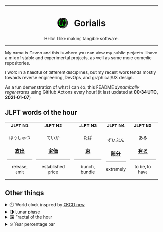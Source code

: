 ***

<h1 align="center">
<sub>
    <img src="readme/resources/avatar.png" height="36">
</sub>
&nbsp;
Gorialis
</h1>
<p align="center">
Hello! I like making tangible software.
</p>

***

My name is Devon and this is where you can view my public projects. I have a mix of stable and experimental projects, as well as some more comedic repositories.

I work in a handful of different disciplines, but my recent work tends mostly towards reverse engineering, DevOps, and graphical/UX design.

As a fun demonstration of what I can do, this README *dynamically regenerates* using GitHub Actions every hour! (it last updated at **00:34 UTC, 2021-01-07**)

<h2>JLPT words of the hour</h2>
<table>
    <tr>
        <th>JLPT N1</th>
        <th>JLPT N2</th>
        <th>JLPT N3</th>
        <th>JLPT N4</th>
        <th>JLPT N5</th>
    </tr>
    <tr>
        <td>
            <p align="center">ほうしゅつ</p>
            <h3 align="center"><b><a href="https://jisho.org/search/%E6%94%BE%E5%87%BA">放出</a></b></h3>
            <hr>
            <p align="center">release,<wbr> emit</p>
        </td>
        <td>
            <p align="center">ていか</p>
            <h3 align="center"><b><a href="https://jisho.org/search/%E5%AE%9A%E4%BE%A1">定価</a></b></h3>
            <hr>
            <p align="center">established price</p>
        </td>
        <td>
            <p align="center">たば</p>
            <h3 align="center"><b><a href="https://jisho.org/search/%E6%9D%9F">束</a></b></h3>
            <hr>
            <p align="center">bunch,<wbr> bundle</p>
        </td>
        <td>
            <p align="center">ずいぶん</p>
            <h3 align="center"><b><a href="https://jisho.org/search/%E9%9A%8F%E5%88%86">随分</a></b></h3>
            <hr>
            <p align="center">extremely</p>
        </td>
        <td>
            <p align="center">ある</p>
            <h3 align="center"><b><a href="https://jisho.org/search/%E6%9C%89%E3%82%8B">有る</a></b></h3>
            <hr>
            <p align="center">to be,<wbr> to have</p>
        </td>
    </tr>
</table>

<h2>Other things</h2>
<details>
<summary>🕛  World clock inspired by <a href="https://xkcd.com/now">XKCD now</a></summary>

> <img src="generated/now.png" width="512">

</details>
<details>
<summary>🌗 Lunar phase</summary>

The moon is approximately 81.10% through its phase (Last Quarter).

</details>
<details>
<summary>&#x1f5bc; Fractal of the hour</summary>

> <img src="generated/fractal.png" width="512">

</details>
<details>
<summary>&#x23f2; Year percentage bar</summary>
<pre><code>2021 [▁▁▁▁▁▁▁▁▁▁▁▁▁▁▁▁▁▁▁▁] 1.65%</code></pre>
</details>
